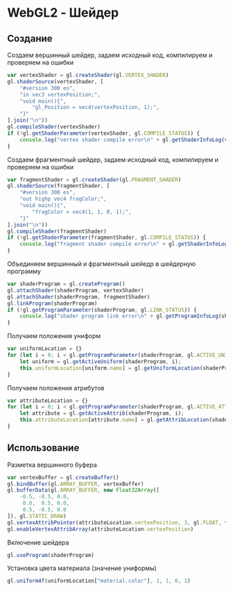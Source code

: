 # WebGL2 - Шейдер

## Создание

Создаем вершинный шейдер, задаем исходный код, компилируем и проверяем на ошибки

```javascript
var vertexShader = gl.createShader(gl.VERTEX_SHADER)
gl.shaderSource(vertexShader, [
    "#version 300 es",
    "in vec3 vertexPosition;",
    "void main(){",
        "gl_Position = vec4(vertexPosition, 1);",
    "}"
].join("\n"))
gl.compileShader(vertexShader)
if (!gl.getShaderParameter(vertexShader, gl.COMPILE_STATUS)) {
    console.log("vertex shader compile error\n" + gl.getShaderInfoLog(vertexShader))
}
```

Создаем фрагментный шейдер, задаем исходный код, компилируем и проверяем на ошибки

```javascript
var fragmentShader = gl.createShader(gl.FRAGMENT_SHADER)
gl.shaderSource(fragmentShader, [
    "#version 300 es",
    "out highp vec4 fragColor;",
    "void main(){",
        "fragColor = vec4(1, 1, 0, 1);",
    "}"
].join("\n"))
gl.compileShader(fragmentShader)
if (!gl.getShaderParameter(fragmentShader, gl.COMPILE_STATUS)) {
    console.log("fragment shader compile error\n" + gl.getShaderInfoLog(fragmentShader))
}
```

Объединяем вершинный и фрагментный шейедр в шейдерную программу

```javascript
var shaderProgram = gl.createProgram()
gl.attachShader(shaderProgram, vertexShader)
gl.attachShader(shaderProgram, fragmentShader)
gl.linkProgram(shaderProgram)
if (!gl.getProgramParameter(shaderProgram, gl.LINK_STATUS)) {
    console.log("shader program link error\n" + gl.getProgramInfoLog(shaderProgram))
}
```

Получаем положения униформ

```javascript
var uniformLocation = {}
for (let i = 0; i < gl.getProgramParameter(shaderProgram, gl.ACTIVE_UNIFORMS); i++) {
    let uniform = gl.getActiveUniform(shaderProgram, i);
    this.uniformLocation[uniform.name] = gl.getUniformLocation(shaderProgram, uniform.name)
}
```

Получаем положения атрибутов

```javascript
var attributeLocation = {}
for (let i = 0; i < gl.getProgramParameter(shaderProgram, gl.ACTIVE_ATTRIBUTES); i++) {
    let attribute = gl.getActiveAttrib(shaderProgram, i);
    this.attributeLocation[attribute.name] = gl.getAttribLocation(shaderProgram, attribute.name)
}
```

## Использование

Разметка вершинного буфера

```javascript
var vertexBuffer = gl.createBuffer()
gl.bindBuffer(gl.ARRAY_BUFFER, vertexBuffer)
gl.bufferData(gl.ARRAY_BUFFER, new Float32Array([
    -0.5, -0.5, 0.0,
     0.0,  0.5, 0.0,
     0.5, -0.5, 0.0
]), gl.STATIC_DRAW)
gl.vertexAttribPointer(attributeLocation.vertexPosition, 3, gl.FLOAT, false, 0, 0)
gl.enableVertexAttribArray(attributeLocation.vertexPosition)
```

Включение шейдера

```javascript
gl.useProgram(shaderProgram)
```

Установка цвета материала (значение униформы)

```javascript
gl.uniform4f(uniformLocation["material.color"], 1, 1, 0, 1)
```
